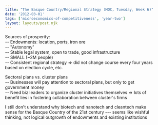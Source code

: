 ```yaml
---
title: "The Basque Country/Regional Strategy (MOC, Tuesday, Week 6)"
date: '2012-03-01'
tags: ['microeconomics-of-competitiveness', 'year-two']
layout: layouts/post.njk
---
```


Sources of prosperity:\
-- Endowments: location, ports, iron ore\
-- "Autonomy"\
-- Stable legal system, open to trade, good infrastructure\
-- SMALL (~2M people)\
-- Consistent regional strategy => did not change course every four years based on election cycle, etc.

Sectoral plans vs. cluster plans\
-- Businesses will pay attention to sectoral plans, but only to get government money\
-- Need biz leaders to organize cluster initiatives themselves => lots of benefit lies in fostering collaboration between cluster's firms

I still don't understand why biotech and nanotech and cleantech make sense for the Basque Country of the 21st century --- seems like wishful thinking, not logical outgrowth of endowments and existing institutions
